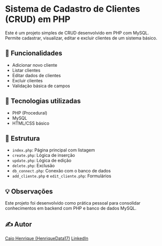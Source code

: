 # Sistema de Cadastro de Clientes (CRUD) em PHP

Este é um projeto simples de CRUD desenvolvido em PHP com MySQL. Permite cadastrar, visualizar, editar e excluir clientes de um sistema básico.

## 🚀 Funcionalidades

- Adicionar novo cliente
- Listar clientes
- Editar dados de clientes
- Excluir clientes
- Validação básica de campos

## 🧱 Tecnologias utilizadas

- PHP (Procedural)
- MySQL
- HTML/CSS básico

## 📁 Estrutura

- `index.php`: Página principal com listagem
- `create.php`: Lógica de inserção
- `update.php`: Lógica de edição
- `delete.php`: Exclusão
- `db_connect.php`: Conexão com o banco de dados
- `add_cliente.php` e `edit_cliente.php`: Formulários

## 💡 Observações

Este projeto foi desenvolvido como prática pessoal para consolidar conhecimentos em backend com PHP e banco de dados MySQL.

## ✍️ Autor

[Caio Henrique (HenriqueData17)](https://github.com/HenriqueData17)
[LinkedIn](https://www.linkedin.com/in/caio-henrique17) 
